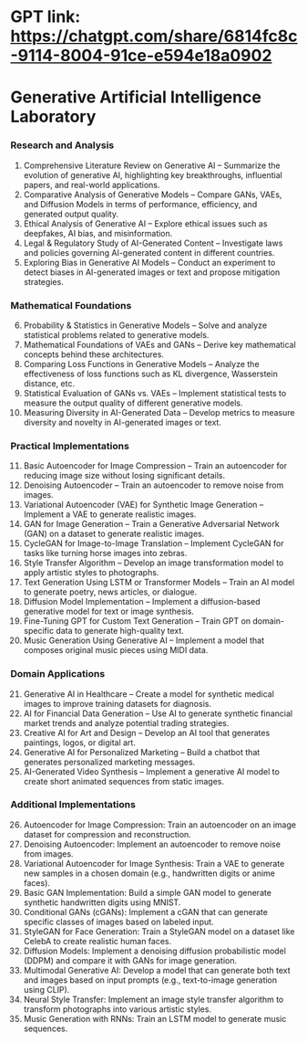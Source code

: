 # GPT link: https://chatgpt.com/share/6814fc8c-9114-8004-91ce-e594e18a0902

# Generative Artificial Intelligence Laboratory

### Research and Analysis

1. Comprehensive Literature Review on Generative AI – Summarize the evolution of generative AI, highlighting key breakthroughs, influential papers, and real-world applications.
2. Comparative Analysis of Generative Models – Compare GANs, VAEs, and Diffusion Models in terms of performance, efficiency, and generated output quality.
3. Ethical Analysis of Generative AI – Explore ethical issues such as deepfakes, AI bias, and misinformation.
4. Legal & Regulatory Study of AI-Generated Content – Investigate laws and policies governing AI-generated content in different countries.
5. Exploring Bias in Generative AI Models – Conduct an experiment to detect biases in AI-generated images or text and propose mitigation strategies.

### Mathematical Foundations

6. Probability & Statistics in Generative Models – Solve and analyze statistical problems related to generative models.
7. Mathematical Foundations of VAEs and GANs – Derive key mathematical concepts behind these architectures.
8. Comparing Loss Functions in Generative Models – Analyze the effectiveness of loss functions such as KL divergence, Wasserstein distance, etc.
9. Statistical Evaluation of GANs vs. VAEs – Implement statistical tests to measure the output quality of different generative models.
10. Measuring Diversity in AI-Generated Data – Develop metrics to measure diversity and novelty in AI-generated images or text.

### Practical Implementations

11. Basic Autoencoder for Image Compression – Train an autoencoder for reducing image size without losing significant details.
12. Denoising Autoencoder – Train an autoencoder to remove noise from images.
13. Variational Autoencoder (VAE) for Synthetic Image Generation – Implement a VAE to generate realistic images.
14. GAN for Image Generation – Train a Generative Adversarial Network (GAN) on a dataset to generate realistic images.
15. CycleGAN for Image-to-Image Translation – Implement CycleGAN for tasks like turning horse images into zebras.
16. Style Transfer Algorithm – Develop an image transformation model to apply artistic styles to photographs.
17. Text Generation Using LSTM or Transformer Models – Train an AI model to generate poetry, news articles, or dialogue.
18. Diffusion Model Implementation – Implement a diffusion-based generative model for text or image synthesis.
19. Fine-Tuning GPT for Custom Text Generation – Train GPT on domain-specific data to generate high-quality text.
20. Music Generation Using Generative AI – Implement a model that composes original music pieces using MIDI data.

### Domain Applications

21. Generative AI in Healthcare – Create a model for synthetic medical images to improve training datasets for diagnosis.
22. AI for Financial Data Generation – Use AI to generate synthetic financial market trends and analyze potential trading strategies.
23. Creative AI for Art and Design – Develop an AI tool that generates paintings, logos, or digital art.
24. Generative AI for Personalized Marketing – Build a chatbot that generates personalized marketing messages.
25. AI-Generated Video Synthesis – Implement a generative AI model to create short animated sequences from static images.

### Additional Implementations

26. Autoencoder for Image Compression: Train an autoencoder on an image dataset for compression and reconstruction.
27. Denoising Autoencoder: Implement an autoencoder to remove noise from images.
28. Variational Autoencoder for Image Synthesis: Train a VAE to generate new samples in a chosen domain (e.g., handwritten digits or anime faces).
29. Basic GAN Implementation: Build a simple GAN model to generate synthetic handwritten digits using MNIST.
30. Conditional GANs (cGANs): Implement a cGAN that can generate specific classes of images based on labeled input.
31. StyleGAN for Face Generation: Train a StyleGAN model on a dataset like CelebA to create realistic human faces.
32. Diffusion Models: Implement a denoising diffusion probabilistic model (DDPM) and compare it with GANs for image generation.
33. Multimodal Generative AI: Develop a model that can generate both text and images based on input prompts (e.g., text-to-image generation using CLIP).
34. Neural Style Transfer: Implement an image style transfer algorithm to transform photographs into various artistic styles.
35. Music Generation with RNNs: Train an LSTM model to generate music sequences.
